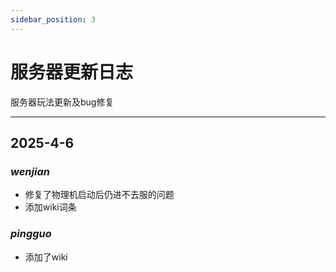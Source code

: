 ```yaml
---
sidebar_position: 3
---
```


# 服务器更新日志

服务器玩法更新及bug修复

---
## 2025-4-6
### *wenjian*
* 修复了物理机启动后仍进不去服的问题
* 添加wiki词条

### *pingguo*
* 添加了wiki
